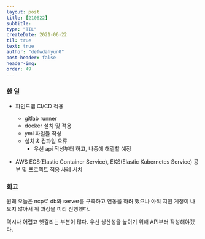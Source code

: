 ```yaml
---
layout: post
title: [210622] 
subtitle:
type: "TIL"
createDate: 2021-06-22
til: true
text: true
author: "defwdahyun0"
post-header: false
header-img: 
order: 49
---
```

### **한 일**

- 파인드맵 CI/CD 적용
    - gitlab runner
    - docker 설치 및 적용
    - yml 파일들 작성
    - 설치 & 컴파일 오류
        - 우선 api 작성부터 하고, 나중에 해결할 예정

- AWS ECS(Elastic Container Service), EKS(Elastic Kubernetes Service) 공부 및 프로젝트 적용 사례 서치

### **회고**

원래 오늘은 ncp로 db와 server를 구축하고 연동을 하려 했으나 아직 지원 계정이 나오지 않아서 위 과정을 미리 진행했다.

역시나 어렵고 헷갈리는 부분이 많다. 우선 생산성을 높이기 위해 API부터 작성해야겠다.
